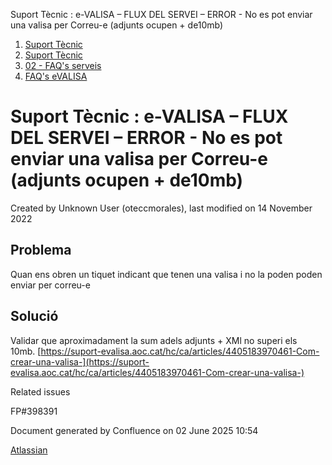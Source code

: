 Suport Tècnic : e-VALISA – FLUX DEL SERVEI – ERROR - No es pot enviar una valisa per Correu-e (adjunts ocupen + de10mb)  

1.  [Suport Tècnic](index.md)
2.  [Suport Tècnic](13893782.md)
3.  [02 - FAQ's serveis](26313393.md)
4.  [FAQ's eVALISA](28705569.md)

Suport Tècnic : e-VALISA – FLUX DEL SERVEI – ERROR - No es pot enviar una valisa per Correu-e (adjunts ocupen + de10mb)
=======================================================================================================================

Created by Unknown User (oteccmorales), last modified on 14 November 2022

Problema
--------

Quan ens obren un tiquet indicant que tenen una valisa i no la poden poden enviar per correu-e

Solució
-------

Validar que aproximadament la sum adels adjunts + XMl no superi els 10mb. [https://suport-evalisa.aoc.cat/hc/ca/articles/4405183970461-Com-crear-una-valisa-](https://suport-evalisa.aoc.cat/hc/ca/articles/4405183970461-Com-crear-una-valisa-)

  

Related issues

FP#398391

Document generated by Confluence on 02 June 2025 10:54

[Atlassian](http://www.atlassian.com/)